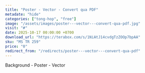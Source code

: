 ```yaml
---
title: "Poster - Vector - Convert qua PDF"
metadate: "hide"
categories: ["tong-hop", "free"]
image: "/assets/images/poster---vector---convert-qua-pdf.jpg"
visit: "#"
date: 2025-10-17 00:00:00 +0700
download_url: "https://terabox.com/s/1NiAtJ14cvdgTzZOOp7bpAA"
sku: "MS TR 259"
price: "0"
redirect_from: "/redirects/poster---vector---convert-qua-pdf"
---
```

Background - Poster - Vector
